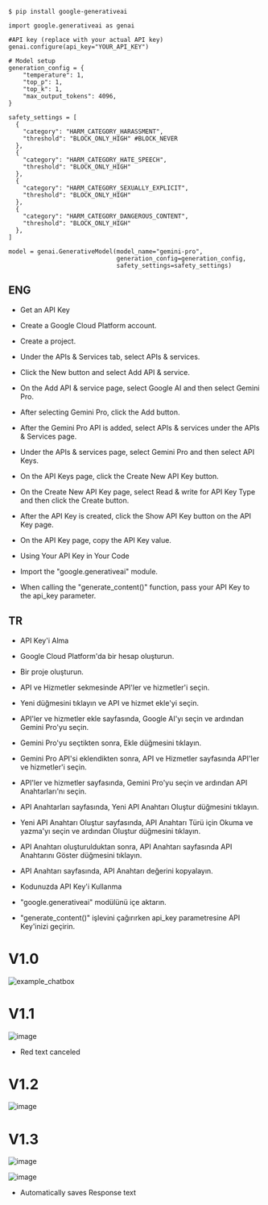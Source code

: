 ```
$ pip install google-generativeai
```

```
import google.generativeai as genai

#API key (replace with your actual API key)
genai.configure(api_key="YOUR_API_KEY")

# Model setup
generation_config = {
    "temperature": 1,
    "top_p": 1,
    "top_k": 1,
    "max_output_tokens": 4096,
}

safety_settings = [
  {
    "category": "HARM_CATEGORY_HARASSMENT",
    "threshold": "BLOCK_ONLY_HIGH" #BLOCK_NEVER
  },
  {
    "category": "HARM_CATEGORY_HATE_SPEECH",
    "threshold": "BLOCK_ONLY_HIGH"
  },
  {
    "category": "HARM_CATEGORY_SEXUALLY_EXPLICIT",
    "threshold": "BLOCK_ONLY_HIGH"
  },
  {
    "category": "HARM_CATEGORY_DANGEROUS_CONTENT",
    "threshold": "BLOCK_ONLY_HIGH"
  },
]

model = genai.GenerativeModel(model_name="gemini-pro",
                              generation_config=generation_config,
                              safety_settings=safety_settings)
```


## ENG

* Get an API Key
* Create a Google Cloud Platform account.
* Create a project.
* Under the APIs & Services tab, select APIs & services.
* Click the New button and select Add API & service.
* On the Add API & service page, select Google AI and then select Gemini Pro.
* After selecting Gemini Pro, click the Add button.
* After the Gemini Pro API is added, select APIs & services under the APIs & Services page.
* Under the APIs & services page, select Gemini Pro and then select API Keys.
* On the API Keys page, click the Create New API Key button.
* On the Create New API Key page, select Read & write for API Key Type and then click the Create button.
* After the API Key is created, click the Show API Key button on the API Key page.
* On the API Key page, copy the API Key value.
* Using Your API Key in Your Code
  
* Import the "google.generativeai" module.
* When calling the "generate_content()" function, pass your API Key to the api_key parameter.

## TR

* API Key'i Alma
* Google Cloud Platform'da bir hesap oluşturun.
* Bir proje oluşturun.
* API ve Hizmetler sekmesinde API'ler ve hizmetler'i seçin.
* Yeni düğmesini tıklayın ve API ve hizmet ekle'yi seçin.
* API'ler ve hizmetler ekle sayfasında, Google AI'yı seçin ve ardından Gemini Pro'yu seçin.
* Gemini Pro'yu seçtikten sonra, Ekle düğmesini tıklayın.
* Gemini Pro API'si eklendikten sonra, API ve Hizmetler sayfasında API'ler ve hizmetler'i seçin.
* API'ler ve hizmetler sayfasında, Gemini Pro'yu seçin ve ardından API Anahtarları'nı seçin.
* API Anahtarları sayfasında, Yeni API Anahtarı Oluştur düğmesini tıklayın.
* Yeni API Anahtarı Oluştur sayfasında, API Anahtarı Türü için Okuma ve yazma'yı seçin ve ardından Oluştur düğmesini tıklayın.
* API Anahtarı oluşturulduktan sonra, API Anahtarı sayfasında API Anahtarını Göster düğmesini tıklayın.
* API Anahtarı sayfasında, API Anahtarı değerini kopyalayın.
* Kodunuzda API Key'i Kullanma

* "google.generativeai" modülünü içe aktarın.
* "generate_content()" işlevini çağırırken api_key parametresine API Key'inizi geçirin.

# V1.0

![example_chatbox](https://github.com/mrrsayarr/Used-gemini-pro-with-Python-GUI/assets/64076325/eb628e5e-880a-4ccd-93b5-e821d19cd5bc)

# V1.1

![image](https://github.com/mrrsayarr/Used-gemini-pro-with-Python-GUI/assets/64076325/d491680d-afaa-4951-9334-b89eef08a227)

* Red text canceled

# V1.2

![image](https://github.com/mrrsayarr/Used-gemini-pro-with-Python-GUI/assets/64076325/d25a373a-3179-4248-87f5-35b03f0f2a6e)

# V1.3

![image](https://github.com/mrrsayarr/Used-gemini-pro-with-Python-GUI/assets/64076325/245eeb24-8251-47bd-b356-8423336f94f7)

![image](https://github.com/mrrsayarr/Used-gemini-pro-with-Python-GUI/assets/64076325/05a0a404-8b84-49a1-8796-163935156314)

* Automatically saves Response text




